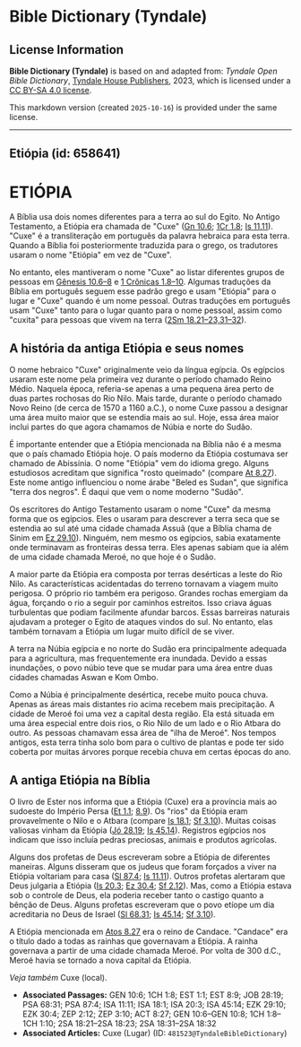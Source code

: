 # Bible Dictionary (Tyndale)

## License Information

**Bible Dictionary (Tyndale)** is based on and adapted from: _Tyndale Open Bible Dictionary_, [Tyndale House Publishers](https://tyndaleopenresources.com/), 2023, which is licensed under a [CC BY-SA 4.0 license](https://creativecommons.org/licenses/by-sa/4.0/legalcode.en).

This markdown version (created `2025-10-16`) is provided under the same license.



--------------------------------

## Etiópia (id: 658641)

ETIÓPIA
=======

A Bíblia usa dois nomes diferentes para a terra ao sul do Egito. No Antigo Testamento, a Etiópia era chamada de "Cuxe" ([Gn 10\.6](https://ref.ly/Gen10:6); [1Cr 1\.8](https://ref.ly/1Chr1:8); [Is 11\.11](https://ref.ly/Isa11:11)). "Cuxe" é a transliteração em português da palavra hebraica para esta terra. Quando a Bíblia foi posteriormente traduzida para o grego, os tradutores usaram o nome "Etiópia" em vez de "Cuxe".

No entanto, eles mantiveram o nome "Cuxe" ao listar diferentes grupos de pessoas em [Gênesis 10\.6–8](https://ref.ly/Gen10:6-Gen10:8) e [1 Crônicas 1\.8–10](https://ref.ly/1Chr1:8-1Chr1:10). Algumas traduções da Bíblia em português seguem esse padrão grego e usam "Etiópia" para o lugar e "Cuxe" quando é um nome pessoal. Outras traduções em português usam "Cuxe" tanto para o lugar quanto para o nome pessoal, assim como "cuxita" para pessoas que vivem na terra ([2Sm 18\.21–23,31–32](https://ref.ly/2Sam18:21-2Sam18:23,2Sam18:31-2Sam18:32)).

A história da antiga Etiópia e seus nomes
-----------------------------------------

O nome hebraico "Cuxe" originalmente veio da língua egípcia. Os egípcios usaram este nome pela primeira vez durante o período chamado Reino Médio. Naquela época, referia\-se apenas a uma pequena área perto de duas partes rochosas do Rio Nilo. Mais tarde, durante o período chamado Novo Reino (de cerca de 1570 a 1160 a.C.), o nome Cuxe passou a designar uma área muito maior que se estendia mais ao sul. Hoje, essa área maior inclui partes do que agora chamamos de Núbia e norte do Sudão.

É importante entender que a Etiópia mencionada na Bíblia não é a mesma que o país chamado Etiópia hoje. O país moderno da Etiópia costumava ser chamado de Abissínia. O nome "Etiópia" vem do idioma grego. Alguns estudiosos acreditam que significa "rosto queimado" (compare [At 8\.27](https://ref.ly/Acts8:27)). Este nome antigo influenciou o nome árabe "Beled es Sudan", que significa "terra dos negros". É daqui que vem o nome moderno "Sudão".

Os escritores do Antigo Testamento usaram o nome "Cuxe" da mesma forma que os egípcios. Eles o usaram para descrever a terra seca que se estendia ao sul até uma cidade chamada Assuã (que a Bíblia chama de Sinim em [Ez 29\.10](https://ref.ly/Ezek29:10)). Ninguém, nem mesmo os egípcios, sabia exatamente onde terminavam as fronteiras dessa terra. Eles apenas sabiam que ia além de uma cidade chamada Meroé, no que hoje é o Sudão.

A maior parte da Etiópia era composta por terras desérticas a leste do Rio Nilo. As características acidentadas do terreno tornavam a viagem muito perigosa. O próprio rio também era perigoso. Grandes rochas emergiam da água, forçando o rio a seguir por caminhos estreitos. Isso criava águas turbulentas que podiam facilmente afundar barcos. Essas barreiras naturais ajudavam a proteger o Egito de ataques vindos do sul. No entanto, elas também tornavam a Etiópia um lugar muito difícil de se viver.

A terra na Núbia egípcia e no norte do Sudão era principalmente adequada para a agricultura, mas frequentemente era inundada. Devido a essas inundações, o povo núbio teve que se mudar para uma área entre duas cidades chamadas Aswan e Kom Ombo.

Como a Núbia é principalmente desértica, recebe muito pouca chuva. Apenas as áreas mais distantes rio acima recebem mais precipitação. A cidade de Meroé foi uma vez a capital desta região. Ela está situada em uma área especial entre dois rios, o Rio Nilo de um lado e o Rio Atbara do outro. As pessoas chamavam essa área de "ilha de Meroé". Nos tempos antigos, esta terra tinha solo bom para o cultivo de plantas e pode ter sido coberta por muitas árvores porque recebia chuva em certas épocas do ano.

A antiga Etiópia na Bíblia
--------------------------

O livro de Ester nos informa que a Etiópia (Cuxe) era a província mais ao sudoeste do Império Persa ([Et 1\.1](https://ref.ly/Esth1:1); [8\.9](https://ref.ly/Esth8:9)). Os "rios" da Etiópia eram provavelmente o Nilo e o Atbara (compare [Is 18\.1](https://ref.ly/Isa18:1); [Sf 3\.10](https://ref.ly/Zeph3:10)). Muitas coisas valiosas vinham da Etiópia ([Jó 28\.19](https://ref.ly/Job28:19); [Is 45\.14](https://ref.ly/Isa45:14)). Registros egípcios nos indicam que isso incluía pedras preciosas, animais e produtos agrícolas.

Alguns dos profetas de Deus escreveram sobre a Etiópia de diferentes maneiras. Alguns disseram que os judeus que foram forçados a viver na Etiópia voltariam para casa ([Sl 87\.4](https://ref.ly/Ps87:4); [Is 11\.11](https://ref.ly/Isa11:11)). Outros profetas alertaram que Deus julgaria a Etiópia ([Is 20\.3](https://ref.ly/Isa20:3); [Ez 30\.4](https://ref.ly/Ezek30:4); [Sf 2\.12](https://ref.ly/Zeph2:12)). Mas, como a Etiópia estava sob o controle de Deus, ela poderia receber tanto o castigo quanto a bênção de Deus. Alguns profetas escreveram que o povo etíope um dia acreditaria no Deus de Israel ([Sl 68\.31](https://ref.ly/Ps68:31); [Is 45\.14](https://ref.ly/Isa45:14); [Sf 3\.10](https://ref.ly/Zeph3:10)).

A Etiópia mencionada em [Atos 8\.27](https://ref.ly/Acts8:27) era o reino de Candace. "Candace" era o título dado a todas as rainhas que governavam a Etiópia. A rainha governava a partir de uma cidade chamada Meroé. Por volta de 300 d.C., Meroé havia se tornado a nova capital da Etiópia.

*Veja também* Cuxe (local).

* **Associated Passages:** GEN 10:6; 1CH 1:8; EST 1:1; EST 8:9; JOB 28:19; PSA 68:31; PSA 87:4; ISA 11:11; ISA 18:1; ISA 20:3; ISA 45:14; EZK 29:10; EZK 30:4; ZEP 2:12; ZEP 3:10; ACT 8:27; GEN 10:6–GEN 10:8; 1CH 1:8–1CH 1:10; 2SA 18:21–2SA 18:23; 2SA 18:31–2SA 18:32
* **Associated Articles:** Cuxe (Lugar) (ID: `481523@TyndaleBibleDictionary`)

